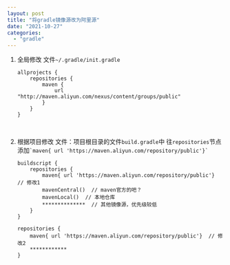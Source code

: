 ```yaml
---
layout: post
title: "将gradle镜像源改为阿里源"
date: "2021-10-27"
categories: 
  - "gradle"
---
```


1. 全局修改 文件`~/.gradle/init.gradle`
    
    ```
    allprojects {
        repositories {
            maven {
                url "http://maven.aliyun.com/nexus/content/groups/public"
            }
        }
    }
    ```
    
     
2. 根据项目修改 文件：项目根目录的文件`build.gradle`中 往`repositories`节点添加`` `maven{ url 'https://maven.aliyun.com/repository/public'}` ``
    
    ```
    buildscript {
        repositories {
            maven{ url 'https://maven.aliyun.com/repository/public'}  // 修改1
            mavenCentral()  // maven官方的吧？
            mavenLocal()  // 本地仓库
            **************  // 其他镜像源，优先级较低
        }
    }
    
    repositories {
        maven{ url 'https://maven.aliyun.com/repository/public'}  // 修改2
        ************
    }
    ```
